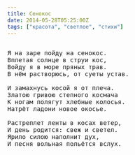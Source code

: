 ```yaml
---
title: Сенокос
date: 2014-05-28T05:25:00Z
tags: ["красота", "светлое", "стихи"]
---
```


<pre>

Я на заре пойду на сенокос.
Вплетая солнце в струи кос,
Войду я в море пряных трав.
В нём растворюсь, от суеты устав.

И замахнусь косой я от плеча.
Златою гривою степного космача
К ногам полягут хлебные колосья.
Натрёт ладони новое окосье.

Растреплет ленты в косах ветер,
И день родится: свеж и светел.
Ярило силою наполнит дух,
И песня вольная польётся вслух.



</pre>